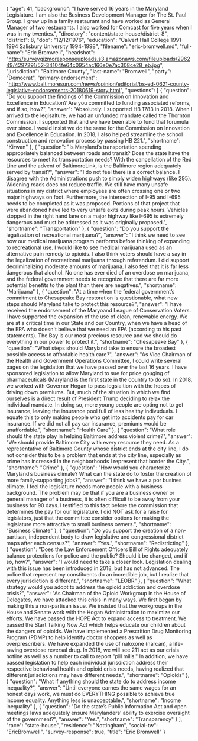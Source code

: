 {
  "age": 41,
  "background": "I have served 16 years in the Maryland Legislature.  I am also the Business Development Manager for The St. Paul Group.  I grew up in a family restaurant and have worked as General Manager of two restaurants.  I also worked for Comcast for five years when I was in my twenties.",
  "directory": "content/state-house/district-8",
  "district": 8,
  "dob": "12/12/1976",
  "education": "Calvert Hall College  1991-1994 Salisbury University 1994-1998",
  "filename": "eric-bromwell.md",
  "full-name": "Eric Bromwell",
  "headshot": "http://surveygizmoresponseuploads.s3.amazonaws.com/fileuploads/296249/4297291/52-34104fe64c0954ac166e0e7ac308ce28_eb.jpg",
  "jurisdiction": "Baltimore County",
  "last-name": "Bromwell",
  "party": "Democrat",
  "primary-endorsement": "http://www.baltimoresun.com/news/opinion/editorial/bs-ed-0621-county-legislative-endorsements-20180619-story.html",
  "questions": [
    {
      "question": "Do you support the findings of the Commission on Innovation and Excellence in Education? Are you committed to funding associated reforms, and if so, how?",
      "answer": "Absolutely.  I supported HB 1783 in 2018.  When I arrived to the legisalture, we had an unfunded mandate called the Thornton Commission.  I supported that and we have been able to fund that forumula ever since.  I would insist we do the same for the Commission on Innovation and Excellence in Education.  In 2018, I also helped streamline the school construction and renovation process by passing HB 221.",
      "shortname": "Kirwan"
    },
    {
      "question": "Is Maryland’s transportation spending appropriately balanced between roads and transit? Does the state have the resources to meet its transportation needs? With the cancellation of the Red Line and the advent of BaltimoreLink, is the Baltimore region adequately served by transit?",
      "answer": "I do not feel there is a correct balance.  I disagree with the Administrations push to simply widen highways (like 295).  Widening roads does not reduce traffic.   We still have many unsafe situations in my district where employees are often crossing one or two major highways on foot.  Furthermore, the intersection of I-95 and I-695 needs to be completed as it was proposed.  Portions of that project that were abandoned have led to very unsafe exits during peak hours.  Vehicles stopped in the right hand lane on a major highway like I-695 is extremely dangerous and must be addressed as it was originally proposed.",
      "shortname": "Transportation"
    },
    {
      "question": "Do you support the legalization of recreational marijuana?",
      "answer": "I think we need to see how our medical marijuana program performs before thinking of expanding to recreational use.  I would like to see medical marijuana used as an alternative pain remedy to opioids.  I also think voters should have a say in the legalization of recreational marijuana through referendum.  I did support decriminalizing moderate amounts of marijuana.  I also feel that it is far less dangerous that alcohol.  No one has ever died of an overdose on marijuana, and the federal government needs to recognize that there are far more potential benefits to the plant than there are negatives.",
      "shortname": "Marijuana"
    },
    {
      "question": "At a time when the federal government’s commitment to Chesapeake Bay restoration is questionable, what new steps should Maryland take to protect this resource?",
      "answer": "I have received the endorsement of the Maryoand League of Conservation Voters.  I have supported the expansion of the use of clean, renewable energy.  We are at a critical time in our State and our Country, when we have a head of the EPA who doesn't believe that we need an EPA (according to his past statements).  The Bay is our most precious resource and we should do everything in our power to protect it.",
      "shortname": "Chesapeake Bay"
    },
    {
      "question": "What steps should Maryland take to ensure the broadest possible access to affordable health care?",
      "answer": "As Vice Chairman of the Health and Government Operations Committee, I could write several pages on the legislation that we have passed over the last 16 years.  I have sponsored legislation to allow Maryland to sue for price gouging of pharmaceuticals (Maryland is the first state in the country to do so).  In 2018, we worked with Governor Hogan to pass legsialtion with the hopes of driving down premiums.  But, much of the situation in which we find ourselves is a direct result of President Trump deciding to relax the individual mandate.  In doing so, more young people are opting not to get insurance, leaving the insurance pool full of less healthy indivuduals.  I equate this to only making people who get into accidents pay for car insurance.  If we did not all pay car insurance, premiums would be unaffordable.",
      "shortname": "Health Care"
    },
    {
      "question": "What role should the state play in helping Baltimore address violent crime?",
      "answer": "We should provide Baltimore City with every resource they need.  As a representative of Baltimore County whose district ends at the city line, I do not consider this to be a problem that ends at the city line, especially as crime has increased in the neighborhoods I represent that border the City.",
      "shortname": "Crime"
    },
    {
      "question": "How would you characterize Maryland’s business climate? What can the state do to foster the creation of more family-supporting jobs?",
      "answer": "I think we have a por busines climate.  I feel the legislature needs more people with a business background.  The problem may be that if you are a business owner or general manager of a business, it is often difficult to be away from your business for 90 days.  I testified to this fact before the commission that determines the pay for our legislature.  I did NOT ask for a raise for legislators,  just that the committee consider options for making the legislature more attractive to small business owners.",
      "shortname": "Business Climate"
    },
    {
      "question": "Do you support the creation of a non-partisan, independent body to draw legislative and congressional district maps after each census?",
      "answer": "Yes.",
      "shortname": "Redistricting"
    },
    {
      "question": "Does the Law Enforcement Officers Bill of Rights adequately balance protections for police and the public? Should it be changed, and if so, how?",
      "answer": "I would need to take a closer look.  Legislation dealing with this issue has been introduced in 2018, but has not advanced.  The police that represent my constituents do an incredible job, but I realize that every jurisdiction is different.",
      "shortname": "LEOBR"
    },
    {
      "question": "What strategy would you adopt to address the opioid addiction and overdose crisis?",
      "answer": "As Chairman of the Opioid Workgroup in the House of Delegates, we have attacked this crisis in many ways.  We first began by making this a non-partisan issue.  We insisted that the workgroups in the House and Senate work with the Hogan Administration to maximize our efforts.  We have passed the HOPE Act to expand access to treatment.  We passed the Start Talking Now Act which helps educate our children about the dangers of opioids.  We have implemented a Prescrition Drug Monitoring Program (PDMP) to help identify doctor shoppers as well as overprescribers.  We have expanded the use of naloxone (narcan), a life-saving overdose reversal drug.  In 2018, we will see 211 act as our crisis hotline as well as a number to call to report \"pill mills.\"  In addition, we have passed legislation to help each individual jurisdiction address their respective behavioral health and opioid crisis needs, having realized that different jurisdictions may have different needs.",
      "shortname": "Opioids"
    },
    {
      "question": "What if anything should the state do to address income inequality?",
      "answer": "Until everyone earnes the same wages for an honest days work, we must do EVERYTHING possible to achieve true income equality.  Anything less is unacceptable.",
      "shortname": "Income inequality"
    },
    {
      "question": "Do the state’s Public Information Act and open meetings laws adequately ensure Marylanders’ ability to exercise oversight of the government?",
      "answer": "Yes.",
      "shortname": "Transparency"
    }
  ],
  "race": "state-house",
  "residence": "Nottingham",
  "social-tw": "EricBromwell",
  "survey-response": true,
  "title": "Eric Bromwell"
}
